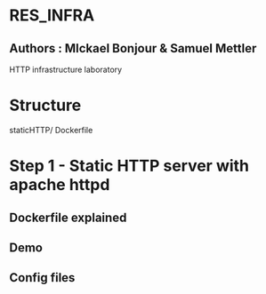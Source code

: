 # RES_INFRA
## Authors : MIckael Bonjour & Samuel Mettler

HTTP infrastructure laboratory

# Structure
staticHTTP/
		Dockerfile

# Step 1 - Static HTTP server with apache httpd
## Dockerfile explained
## Demo
## Config files
